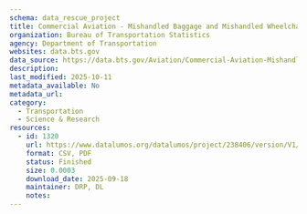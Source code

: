 ```yaml
---
schema: data_rescue_project 
title: Commercial Aviation - Mishandled Baggage and Mishandled Wheelchairs and Scooter
organization: Bureau of Transportation Statistics
agency: Department of Transportation
websites: data.bts.gov
data_source: https://data.bts.gov/Aviation/Commercial-Aviation-Mishandled-Baggage-and-Mishand/6u8d-47ih/about_data
description: 
last_modified: 2025-10-11
metadata_available: No
metadata_url: 
category:
  - Transportation 
  - Science & Research 
resources:
  - id: 1320
    url: https://www.datalumos.org/datalumos/project/238406/version/V1/view
    format: CSV, PDF
    status: Finished
    size: 0.0003
    download_date: 2025-09-18
    maintainer: DRP, DL
    notes: 
---
```

